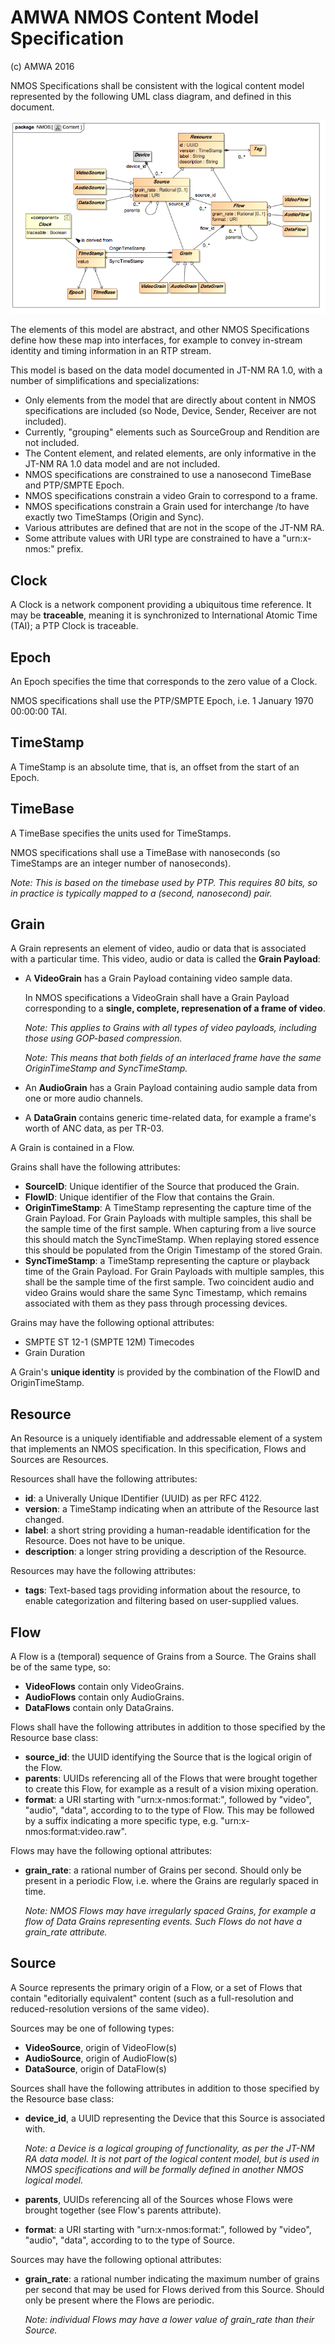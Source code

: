 # AMWA NMOS Content Model Specification
(c) AMWA 2016

NMOS Specifications shall be consistent with the logical content model represented by the following UML class diagram, and defined in this document.

![Content Model](images/Content.png)

The elements of this model are abstract, and other NMOS Specifications define how these map into interfaces, for example to convey in-stream identity and timing information in an RTP stream.

This model is based on the data model documented in JT-NM RA 1.0, with a number of simplifications and specializations:

- Only elements from the model that are directly about content in NMOS specifications are included (so Node, Device, Sender, Receiver are not included).
- Currently, "grouping" elements such as SourceGroup and Rendition are not included.
- The Content element, and related elements, are only informative in the JT-NM RA 1.0 data model and are not included.
- NMOS specifications are constrained to use a nanosecond TimeBase and PTP/SMPTE Epoch.
- NMOS specifications constrain a video Grain to correspond to a frame.
- NMOS specifications constrain a Grain used for interchange /to have exactly two TimeStamps (Origin and Sync).
- Various attributes are defined that are not in the scope of the JT-NM RA.
- Some attribute values with URI type are constrained to have a "urn:x-nmos:" prefix.

## Clock
A Clock is a network component providing a ubiquitous time reference.  It may be **traceable**, meaning it is synchronized to International Atomic Time (TAI); a PTP Clock is traceable.

## Epoch
An Epoch specifies the time that corresponds to the zero value of a Clock.

NMOS specifications shall use the PTP/SMPTE Epoch, i.e. 1 January 1970 00:00:00 TAI.

## TimeStamp
A TimeStamp is an absolute time, that is, an offset from the start of an Epoch.

## TimeBase
A TimeBase specifies the units used for TimeStamps.

NMOS specifications shall use a TimeBase with nanoseconds (so TimeStamps are an integer number of nanoseconds).

_Note: This is based on the timebase used by PTP. This requires 80 bits, so in practice is typically mapped to a (second, nanosecond) pair._


## Grain
A Grain represents an element of video, audio or data that is associated with a particular time. This video, audio or data is called the **Grain Payload**:

- A **VideoGrain** has a Grain Payload containing video sample data.

  In NMOS specifications a VideoGrain shall have a Grain Payload corresponding to a **single, complete, represenation of a frame of video**.

  *Note: This applies to Grains with all types of video payloads, including those using GOP-based compression.*

  *Note: This means that both fields of an interlaced frame have the same OriginTimeStamp and SyncTimeStamp.*

- An **AudioGrain** has a Grain Payload containing audio sample data from one or more audio channels.

- A **DataGrain** contains generic time-related data, for example a frame's worth of ANC data, as per TR-03.

A Grain is contained in a Flow.


Grains shall have the following attributes:

- **SourceID**: Unique identifier of the Source that produced the Grain.
- **FlowID**: Unique identifier of the Flow that contains the Grain.
- **OriginTimeStamp**: A TimeStamp representing the capture time of the Grain Payload. For Grain Payloads with multiple samples, this shall be the sample time of the first sample. When capturing from a live source this should match the SyncTimeStamp. When replaying stored essence this should be populated from the Origin Timestamp of the stored Grain.
- **SyncTimeStamp**: a TimeStamp representing the capture or playback time of the Grain Payload. For Grain Payloads with multiple samples, this shall be the sample time of the first sample. Two coincident audio and video Grains would share the same Sync Timestamp, which remains associated with them as they pass through
processing devices.

Grains may have the following optional attributes:

- SMPTE ST 12-1 (SMPTE 12M) Timecodes
- Grain Duration

A Grain's **unique identity** is provided by the combination of the FlowID and OriginTimeStamp.


## Resource

An Resource is a uniquely identifiable and addressable element of a system that implements an NMOS specification. In this specification, Flows and Sources are Resources.

Resources shall have the following attributes:

- **id**: a Univerally Unique IDentifier (UUID) as per RFC 4122.
- **version**: a TimeStamp indicating when an attribute of the Resource last changed.
- **label**: a short string providing a human-readable identification for the Resource. Does not have to be unique.
- **description**: a longer string providing a description of the Resource.

Resources may have the following attributes:

- **tags**: Text-based tags providing information about the resource, to enable categorization and filtering based on user-supplied values.

## Flow

A Flow is a (temporal) sequence of Grains from a Source. The Grains shall be of the same type, so:

- **VideoFlows** contain only VideoGrains.
- **AudioFlows** contain only AudioGrains.
- **DataFlows** contain only DataGrains.

Flows shall have the following attributes in addition to those specified by the Resource base class:

- **source_id**: the UUID identifying the Source that is the logical origin of the Flow.
- **parents**: UUIDs referencing all of the Flows that were brought together to create this Flow, for example as a result of a vision mixing operation.
- **format**: a URI starting with "urn:x-nmos:format:", followed by "video", "audio", "data", according to to the type of Flow.  This may be followed by a suffix indicating a more specific type, e.g. "urn:x-nmos:format:video.raw".

Flows may have the following optional attributes:

- **grain_rate**: a rational number of Grains per second. Should only be present in a periodic Flow, i.e. where the Grains are regularly spaced in time.

  *Note: NMOS Flows may have irregularly spaced Grains, for example a flow of Data Grains representing events. Such Flows do not have a grain_rate attribute.*


## Source

A Source represents the primary origin of a Flow, or a set of Flows that contain "editorially equivalent" content (such as a full-resolution and reduced-resolution versions of the same video).

Sources may be one of following types:

- **VideoSource**, origin of VideoFlow(s)
- **AudioSource**, origin of AudioFlow(s)
- **DataSource**, origin of DataFlow(s)

Sources shall have the following attributes in addition to those specified by the Resource base class:

- **device_id**, a UUID representing the Device that this Source is associated with.

  *Note: a Device is a logical grouping of functionality, as per the JT-NM RA data model. It is not part of the logical content model, but is used in NMOS specifications and will be formally defined in another NMOS logical model.*

- **parents**, UUIDs referencing all of the Sources whose Flows were brought together (see Flow's parents attribute).

- **format**: a URI starting with "urn:x-nmos:format:", followed by "video", "audio", "data", according to to the type of Source.

Sources may have the following optional attributes:

- **grain_rate**: a rational number indicating the maximum number of grains per second that may be used for Flows derived from this Source. Should only be present where the Flows are periodic.

  *Note: individual Flows may have a lower value of grain_rate than their Source.*
